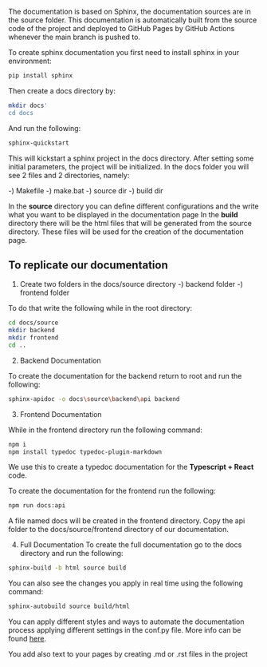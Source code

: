 The documentation is based on Sphinx, the documentation sources are in the source folder. This documentation is automatically built from the source code of the project and deployed to GitHub Pages by GitHub Actions whenever the main branch is pushed to.

To create sphinx documentation you first need to install sphinx in your environment:

```bash
pip install sphinx
```

Then create a docs directory by:

```bash
mkdir docs'
cd docs
```

And run the following:
```bash
sphinx-quickstart
```
This will kickstart a sphinx project in the docs directory. After setting some initial parameters, the project will be initialized. 
In the docs folder you will see 2 files and 2 directories, namely:

-) Makefile
-) make.bat
-) source dir
-) build dir

In the **source** directory you can define different configurations and the write what you want to be displayed in the documentation page
In the **build** directory there will be the html files that will be generated from the source directory. These files will be used for the creation of the documentation page.

## To replicate our documentation 

1) Create two folders in the docs/source directory
  -) backend folder
  -) frontend folder

  To do that write the following while in the root directory:
  ```bash
  cd docs/source
  mkdir backend
  mkdir frontend
  cd ..
  ```
2) Backend Documentation

  To create the documentation for the backend return to root and run the following:
  ```bash
  sphinx-apidoc -o docs\source\backend\api backend
  ```
3) Frontend Documentation

  While in the frontend directory run the following command:
  ```bash
  npm i
  npm install typedoc typedoc-plugin-markdown
  ```
  We use this to create a typedoc documentation for the **Typescript + React** code.
  
  To create the documentation for the frontend run the following:
  ```bash
  npm run docs:api
  ```
  A file named docs will be created in the frontend directory. Copy the api folder to the docs/source/frontend directory of our documentation.
  
4) Full Documentation
   To create the full documentation go to the docs directory and run the following:
  ```bash
  sphinx-build -b html source build
  ```

  You can also see the changes you apply in real time using the following command:
  ```bash
  sphinx-autobuild source build/html
  ```

You can apply different styles and ways to automate the documentation process applying different settings in the conf.py file. More info can be found [here](https://www.sphinx-doc.org/en/master/usage/quickstart.html).

You add also text to your pages by creating .md or .rst files in the project
